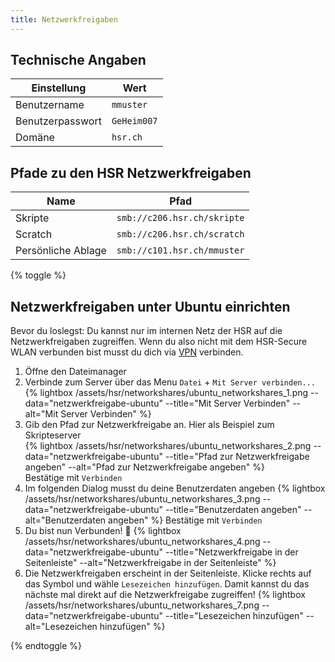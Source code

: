```yaml
---
title: Netzwerkfreigaben
---
```


## Technische Angaben

Einstellung | Wert
----------- | ----
Benutzername | ```mmuster```
Benutzerpasswort | ```GeHeim007```
Domäne | ```hsr.ch```

## Pfade zu den HSR Netzwerkfreigaben
Name | Pfad
---- | -----
Skripte	| ```smb://c206.hsr.ch/skripte```
Scratch	 | ```smb://c206.hsr.ch/scratch```
Persönliche Ablage| ```smb://c101.hsr.ch/mmuster```

{% toggle %}
## Netzwerkfreigaben unter Ubuntu einrichten

Bevor du loslegst: Du kannst nur im internen Netz der HSR auf die Netzwerkfreigaben zugreiffen.
Wenn du also nicht mit dem HSR-Secure WLAN verbunden bist musst du dich via [VPN](/hsr/vpn/)
verbinden.

1. Öffne den Dateimanager
2. Verbinde zum Server über das Menu ```Datei``` + ```Mit Server verbinden...```<br>
{% lightbox /assets/hsr/networkshares/ubuntu_networkshares_1.png --data="netzwerkfreigabe-ubuntu" --title="Mit Server Verbinden" --alt="Mit Server Verbinden" %}
3. Gib den Pfad zur Netzwerkfreigabe an. Hier als Beispiel zum Skripteserver<br>
{% lightbox /assets/hsr/networkshares/ubuntu_networkshares_2.png --data="netzwerkfreigabe-ubuntu" --title="Pfad zur Netzwerkfreigabe angeben" --alt="Pfad zur Netzwerkfreigabe angeben" %}<br>
Bestätige mit `Verbinden`
4. Im folgenden Dialog musst du deine Benutzerdaten angeben
{% lightbox /assets/hsr/networkshares/ubuntu_networkshares_3.png --data="netzwerkfreigabe-ubuntu" --title="Benutzerdaten angeben" --alt="Benutzerdaten angeben" %}
Bestätige mit `Verbinden`
5. Du bist nun Verbunden! :tada:
{% lightbox /assets/hsr/networkshares/ubuntu_networkshares_4.png --data="netzwerkfreigabe-ubuntu" --title="Netzwerkfreigabe in der Seitenleiste" --alt="Netzwerkfreigabe in der Seitenleiste" %}
6. Die Netzwerkfreigaben erscheint in der Seitenleiste. Klicke rechts auf das Symbol und wähle ```Lesezeichen hinzufügen```. Damit kannst du das nächste mal direkt auf die Netzwerkfreigabe zugreiffen!
{% lightbox /assets/hsr/networkshares/ubuntu_networkshares_7.png --data="netzwerkfreigabe-ubuntu" --title="Lesezeichen hinzufügen" --alt="Lesezeichen hinzufügen" %}

{% endtoggle %}
